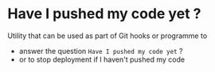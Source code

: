# Have I pushed my code yet ?

Utility that can be used as part of Git hooks or programme to
- answer the question `Have I pushed my code yet` ?
- or to stop deployment if I haven't pushed my code

